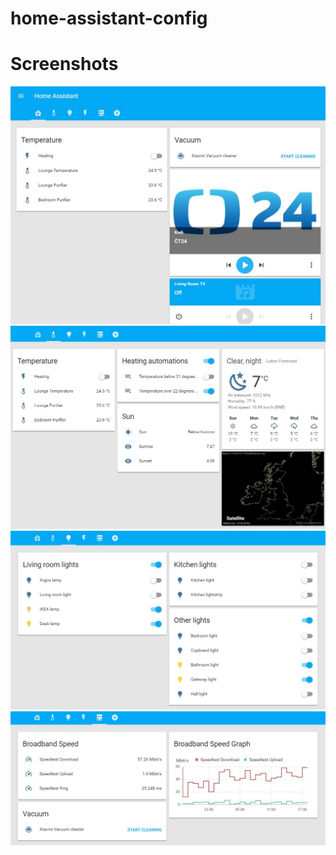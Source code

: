 # home-assistant-config

# Screenshots
![Home](https://raw.githubusercontent.com/lubosjerabek/home-assistant-config/master/src/home.jpg)
![Weather](https://raw.githubusercontent.com/lubosjerabek/home-assistant-config/master/src/weather.jpg)
![Lights](https://raw.githubusercontent.com/lubosjerabek/home-assistant-config/master/src/lights.jpg)
![Devices](https://raw.githubusercontent.com/lubosjerabek/home-assistant-config/master/src/devices.jpg)
